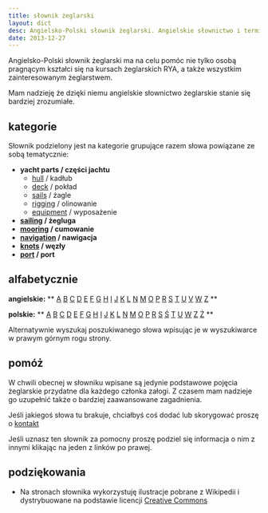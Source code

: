 ```yaml
---
title: słownik żeglarski 
layout: dict
desc: Angielsko-Polski słownik żeglarski. Angielskie słownictwo i terminologia żeglarska pomocna w ukończeniu kursów RYA. 
date: 2013-12-27
---
```

Angielsko-Polski słownik żeglarski ma na celu pomóc nie tylko osobą pragnącym kształci się na kursach żeglarskich RYA, 
a także wszystkim zainteresowanym żeglarstwem.   

Mam nadzieję że dzięki niemu angielskie słownictwo żeglarskie stanie się bardziej zrozumiałe.


kategorie
----------

Słownik podzielony jest na kategorie grupujące razem słowa powiązane ze sobą tematycznie:

* **yacht parts / części jachtu**
    * [hull](/dict/hull/) / kadłub
    * [deck](/dict/deck/) / pokład
    * [sails](/dict/sails/) / żagle
    * [rigging](/dict/rigging/) / olinowanie    
    * [equipment](/dict/equipment/) / wyposażenie      
* **[sailing](/dict/sailing/) / żegluga**   
* **[mooring](/dict/mooring/) / cumowanie**      
* **[navigation](/dict/navigation/) / nawigacja** 
* **[knots](/dict/knots/) / węzły** 
* **[port](/dict/port/) / port** 


alfabetycznie 
--------

**angielskie:** 
**
[A](/dict/en/a.html)
[B](/dict/en/b.html)
[C](/dict/en/c.html)
[D](/dict/en/d.html)
[E](/dict/en/e.html)
[F](/dict/en/f.html)
[G](/dict/en/g.html)
[H](/dict/en/h.html)
[I](/dict/en/i.html)
[J](/dict/en/j.html)
[K](/dict/en/k.html)
[L](/dict/en/l.html)
[N](/dict/en/n.html)
[M](/dict/en/m.html)
[O](/dict/en/o.html)
[P](/dict/en/p.html)
[R](/dict/en/r.html)
[S](/dict/en/s.html)
[T](/dict/en/t.html)
[U](/dict/en/u.html)
[V](/dict/en/v.html)
[W](/dict/en/w.html)
[Z](/dict/en/z.html)
**


**polskie:** 
**
[A](/dict/pl/a.html)
[B](/dict/pl/b.html)
[C](/dict/pl/c.html)
[D](/dict/pl/d.html)
[E](/dict/pl/e.html)
[F](/dict/pl/f.html)
[G](/dict/pl/g.html)
[H](/dict/pl/h.html)
[I](/dict/pl/i.html)
[J](/dict/pl/j.html)
[K](/dict/pl/k.html)
[L](/dict/pl/l.html)
[N](/dict/pl/n.html)
[M](/dict/pl/m.html)
[O](/dict/pl/o.html)
[P](/dict/pl/p.html)
[R](/dict/pl/r.html)
[S](/dict/pl/s.html)
[Ś](/dict/pl/ś.html)
[T](/dict/pl/t.html)
[U](/dict/pl/u.html)
[W](/dict/pl/w.html)
[Z](/dict/pl/z.html)
[Ż](/dict/pl/ż.html)
**

Alternatywnie wyszukaj poszukiwanego słowa wpisując je w wyszukiwarce w prawym górnym rogu strony.
  
  
pomóż
------

W chwili obecnej w słowniku wpisane są jedynie podstawowe pojęcia żeglarskie przydatne dla każdego członka załogi. 
Z czasem mam nadzieje go uzupełnić także o bardziej zaawansowane zagadnienia.

Jeśli jakiegoś słowa tu brakuje, chciałbyś coś dodać lub skorygować proszę o [kontakt](http://stryjski.net/arek/email.html)

Jeśli uznasz ten słownik za pomocny proszę podziel się informacja o nim z innymi klikając na jeden z linków po prawej.

podziękowania
---------------

* Na stronach słownika wykorzystuję ilustracje pobrane z Wikipedii i dystrybuowane na podstawie licencji [Creative Commons](http://en.wikipedia.org/wiki/Creative_Commons)


